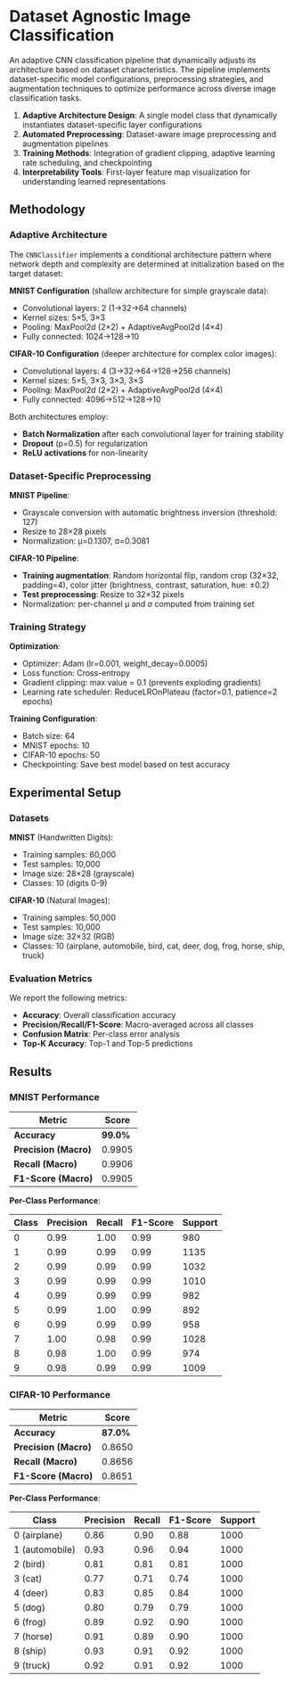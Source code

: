 # Dataset Agnostic Image Classification

An adaptive CNN classification pipeline that dynamically adjusts its architecture based on dataset characteristics. The pipeline implements dataset-specific model configurations, preprocessing strategies, and augmentation techniques to optimize performance across diverse image classification tasks.

1. **Adaptive Architecture Design**: A single model class that dynamically instantiates dataset-specific layer configurations
2. **Automated Preprocessing**: Dataset-aware image preprocessing and augmentation pipelines
3. **Training Methods**: Integration of gradient clipping, adaptive learning rate scheduling, and checkpointing
4. **Interpretability Tools**: First-layer feature map visualization for understanding learned representations

## Methodology

### Adaptive Architecture

The `CNNClassifier` implements a conditional architecture pattern where network depth and complexity are determined at initialization based on the target dataset:

**MNIST Configuration** (shallow architecture for simple grayscale data):
- Convolutional layers: 2 (1→32→64 channels)
- Kernel sizes: 5×5, 3×3
- Pooling: MaxPool2d (2×2) + AdaptiveAvgPool2d (4×4)
- Fully connected: 1024→128→10

**CIFAR-10 Configuration** (deeper architecture for complex color images):
- Convolutional layers: 4 (3→32→64→128→256 channels)
- Kernel sizes: 5×5, 3×3, 3×3, 3×3
- Pooling: MaxPool2d (2×2) + AdaptiveAvgPool2d (4×4)
- Fully connected: 4096→512→128→10

Both architectures employ:
- **Batch Normalization** after each convolutional layer for training stability
- **Dropout** (p=0.5) for regularization
- **ReLU activations** for non-linearity

### Dataset-Specific Preprocessing

**MNIST Pipeline**:
- Grayscale conversion with automatic brightness inversion (threshold: 127)
- Resize to 28×28 pixels
- Normalization: μ=0.1307, σ=0.3081

**CIFAR-10 Pipeline**:
- **Training augmentation**: Random horizontal flip, random crop (32×32, padding=4), color jitter (brightness, contrast, saturation, hue: ±0.2)
- **Test preprocessing**: Resize to 32×32 pixels
- Normalization: per-channel μ and σ computed from training set

### Training Strategy

**Optimization**:
- Optimizer: Adam (lr=0.001, weight_decay=0.0005)
- Loss function: Cross-entropy
- Gradient clipping: max value = 0.1 (prevents exploding gradients)
- Learning rate scheduler: ReduceLROnPlateau (factor=0.1, patience=2 epochs)

**Training Configuration**:
- Batch size: 64
- MNIST epochs: 10
- CIFAR-10 epochs: 50
- Checkpointing: Save best model based on test accuracy

## Experimental Setup

### Datasets

**MNIST** (Handwritten Digits):
- Training samples: 60,000
- Test samples: 10,000
- Image size: 28×28 (grayscale)
- Classes: 10 (digits 0-9)

**CIFAR-10** (Natural Images):
- Training samples: 50,000
- Test samples: 10,000
- Image size: 32×32 (RGB)
- Classes: 10 (airplane, automobile, bird, cat, deer, dog, frog, horse, ship, truck)

### Evaluation Metrics

We report the following metrics:
- **Accuracy**: Overall classification accuracy
- **Precision/Recall/F1-Score**: Macro-averaged across all classes
- **Confusion Matrix**: Per-class error analysis
- **Top-K Accuracy**: Top-1 and Top-5 predictions

## Results

### MNIST Performance

| Metric | Score |
|--------|-------|
| **Accuracy** | **99.0%** |
| **Precision (Macro)** | 0.9905 |
| **Recall (Macro)** | 0.9906 |
| **F1-Score (Macro)** | 0.9905 |

**Per-Class Performance**:

| Class | Precision | Recall | F1-Score | Support |
|-------|-----------|--------|----------|---------|
| 0     | 0.99      | 1.00   | 0.99     | 980     |
| 1     | 0.99      | 0.99   | 0.99     | 1135    |
| 2     | 0.99      | 0.99   | 0.99     | 1032    |
| 3     | 0.99      | 0.99   | 0.99     | 1010    |
| 4     | 0.99      | 0.99   | 0.99     | 982     |
| 5     | 0.99      | 1.00   | 0.99     | 892     |
| 6     | 0.99      | 0.99   | 0.99     | 958     |
| 7     | 1.00      | 0.98   | 0.99     | 1028    |
| 8     | 0.98      | 1.00   | 0.99     | 974     |
| 9     | 0.98      | 0.99   | 0.99     | 1009    |

### CIFAR-10 Performance

| Metric | Score |
|--------|-------|
| **Accuracy** | **87.0%** |
| **Precision (Macro)** | 0.8650 |
| **Recall (Macro)** | 0.8656 |
| **F1-Score (Macro)** | 0.8651 |

**Per-Class Performance**:

| Class | Precision | Recall | F1-Score | Support |
|-------|-----------|--------|----------|---------|
| 0 (airplane)    | 0.86 | 0.90 | 0.88 | 1000 |
| 1 (automobile)  | 0.93 | 0.96 | 0.94 | 1000 |
| 2 (bird)        | 0.81 | 0.81 | 0.81 | 1000 |
| 3 (cat)         | 0.77 | 0.71 | 0.74 | 1000 |
| 4 (deer)        | 0.83 | 0.85 | 0.84 | 1000 |
| 5 (dog)         | 0.80 | 0.79 | 0.79 | 1000 |
| 6 (frog)        | 0.89 | 0.92 | 0.90 | 1000 |
| 7 (horse)       | 0.91 | 0.89 | 0.90 | 1000 |
| 8 (ship)        | 0.93 | 0.91 | 0.92 | 1000 |
| 9 (truck)       | 0.92 | 0.91 | 0.92 | 1000 |
